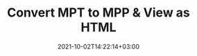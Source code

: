 ---
############################# Static ############################
layout: "autogen"
date: 2021-10-02T14:22:14+03:00
draft: false
path: "total/net/conversion/mpt-to-mpp/"

############################# Head ############################
head_title: "Convert MPT to MPP in C# VB.NET & View as HTML"
head_description: "Code example to convert MPT to MPP and 100+ other file formats in .NET (C#, VB.NET, ASP.NET & .NET Core) applications. Display the Converted MPP document as HTML viewer."

############################# Header ############################
title: "Convert MPT to MPP & View as HTML"
description: "Programmatically convert MPT to MPP in .NET applications using flexible options to customize the resultant document. Convert the complete document or specific pages based on page numbers or selective page ranges using the .NET document conversion library."

############################# SubMenu ############################
submenu:
    enable: false

############################# Content ############################
content:
    enable: true
    block:
    - title_left: "MPT to MPP Conversion in C# .NET"
      content_left: |
          MPT to MPP file conversion using C#. Add watermark and view the converted document as HTML without using any external software.

          -   Create **Converter** object to convert MPT document
          -   Set the convert options for MPP format
          -   Call **Convert** method of **Converter** class instance for conversion to MPP
          -   Set options for HTML viewer
          -   Create **Viewer** object to view converted MPP as HTML
          
      title_right: "Convert Whole Document or Specific Pages"
      content_right: |
          You require `GroupDocs.Conversion` & `GroupDocs.Viewer` namespaces to convert between a wide range of popular document types such as PDF, Microsoft Word, Excel, PowerPoint, Project, Outlook, HTML, diagrams and image file formats. Explore other [.NET APIs for Office documents](https://products.conholdate.com/total/net/) as offered by Conholdate.Total.
          
          Get the respective assembly files from the [downloads](https://downloads.conholdate.com/total/net) or fetch the whole package from [Nuget](https://www.nuget.org/packages/Conholdate.Total/) to add 'Conholdate.Total` directly in your workspace.
          
      code: |
          ```cs {linenos=false}
          // Convert MPT to MPP using GroupDocs.Conversion API
          // Create Converter object to convert MPT document
          using (Converter converter = new Converter("input.mpt"))
          {
              // set the convert options for MPP format
              var convertOptions = converter.GetPossibleConversions()["mpp"].ConvertOptions;

              // convert to MPP format
              converter.Convert("output.mpp", convertOptions);
          }

          // Set options for HTML viewer
          HtmlViewOptions viewOptions = HtmlViewOptions.ForEmbeddedResources("output{0}.html");

          // Create Viewer object to view converted MPP as HTML
          using (Viewer viewer = new Viewer("output.mpp"))
          {
              viewer.View(viewOptions);
          }
          ```
    - title_left: "Add Watermark to Converted MPP in C#"
      content_left: |
          Accurately convert documents (MPT to MPP) exactly as the original file and apply text or image watermarks to the converted document pages using C# .NET.

          -   Create **Converter** object to convert MPT document
          -   Create new instance of **WatermarkOptions** class
          -   Specify watermark properties (color, width, text, image etc)
          -   Instantiate the proper **ConvertOptions** class
          -   Set **Watermark** property of the **ConvertOptions** instance
          -   Call **Convert** method of **Converter** class instance for conversion to MPP
        
      title_right: "Source Document Information Extraction"
      content_right: |
          The documents information extraction feature not only allows getting the basic information about the source document file but it also supports extracting some valuable file-format specific information such as project start and end dates of a Microsoft Project file, any printing restrictions on a PDF document, list of folders enclosed in an Outlook data file etc. 

          Convert popular document file formats on different operating systems such as Windows, Linux or macOS while using platforms such as Windows Azure, Mono and Xamarin.
          
      code: |
          ```cs {linenos=false}
          // Create Converter object to convert MPT document
          using (Converter converter = new Converter("input.mpt"))
          {
              // Create new instance of WatermarkOptions class
              WatermarkOptions watermark = new WatermarkOptions
              {
                  Text = "Sample watermark",
                  Color = Color.Red,
                  Width = 100,
                  Height = 100,
                  Background = true
              };

              // Instantiate the proper ConvertOptions class
              PdfConvertOptions options = new PdfConvertOptions
              {
                  Watermark = watermark
              };

              // convert to MPP format
              converter.Convert("output.mpp", options);
          }
          ```
############################# About Formats ############################
about_formats:
    enable: false
############################# More Formats ############################
more_formats:
    enable: true
    auto: false
    other_out_formats: PDF DOCX DOT DOTX DOTM TXT RTF HTML MHTML XLS XLSX XLSM XLT XLTX XLTM CSV DIF PPT PPTX PPS PPSX POT POTX POTM ODT OTT OTP ODP ODS EMZ WMZ SVGZ TEX DCM WMF BMP PNG GIF JPEG TIFF
############################# Back to top ###############################
back_to_top:
  enable: true
---